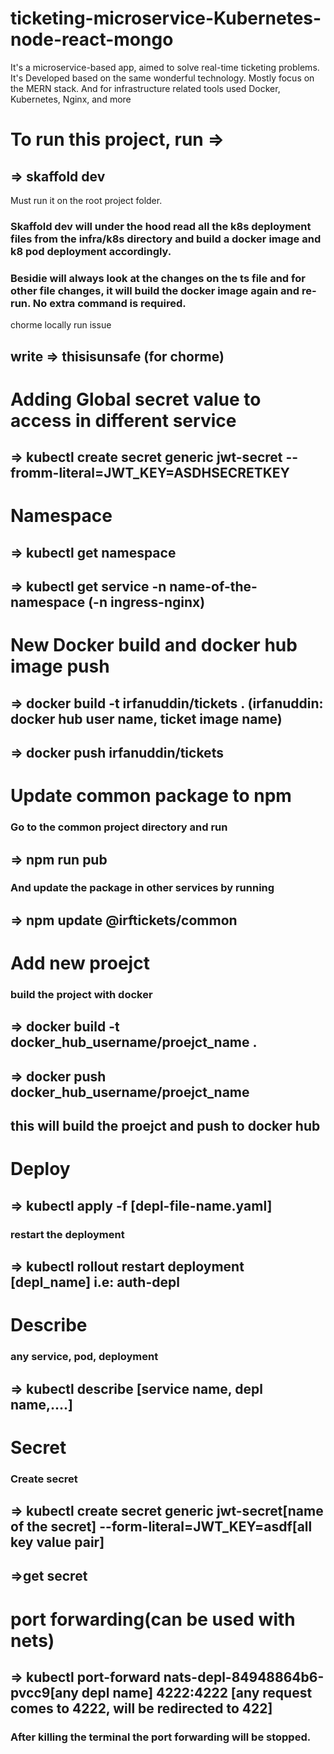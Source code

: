 # ticketing-microservice-Kubernetes-node-react-mongo
It's a microservice-based app, aimed to solve real-time ticketing problems. It's Developed based on the same wonderful technology. Mostly focus on the MERN stack. And for infrastructure related tools used Docker, Kubernetes, Nginx, and more

# To run this project, run => 
## => skaffold dev

Must run it on the root project folder.
### Skaffold dev will under the hood read all the k8s deployment files from the infra/k8s directory and build a docker image and k8 pod deployment accordingly.

### Besidie will always look at the changes on the ts file and for other file changes, it will build the docker image again and re-run. No extra command is required.

chorme locally run issue
## write => thisisunsafe (for chorme)


# Adding Global secret value to access in different service
## => kubectl create secret generic jwt-secret --fromm-literal=JWT_KEY=ASDHSECRETKEY

# Namespace

## => kubectl get namespace
## => kubectl get service -n name-of-the-namespace (-n ingress-nginx)


# New Docker build and docker hub image push
## => docker build -t irfanuddin/tickets . (irfanuddin: docker hub user name, ticket image name)
## => docker push irfanuddin/tickets


# Update common package to npm
### Go to the common project directory and run
## => npm run pub
### And update the package in other services by running
## => npm update @irftickets/common

# Add new proejct 
### build the project with docker
## => docker build -t docker_hub_username/proejct_name .
## => docker push docker_hub_username/proejct_name
## this will build the proejct and push to docker hub

# Deploy 
## => kubectl apply -f [depl-file-name.yaml]
### restart the deployment
## => kubectl rollout restart deployment [depl_name] i.e: auth-depl

# Describe 
### any service, pod, deployment
## => kubectl describe [service name, depl name,....]

# Secret
### Create secret
## => kubectl create secret generic jwt-secret[name of the secret] --form-literal=JWT_KEY=asdf[all key value pair]

## =>get secret


# port forwarding(can be used with nets)

## => kubectl port-forward nats-depl-84948864b6-pvcc9[any depl name] 4222:4222 [any request comes to 4222, will be redirected to 422]
### After killing the terminal the port forwarding will be stopped.